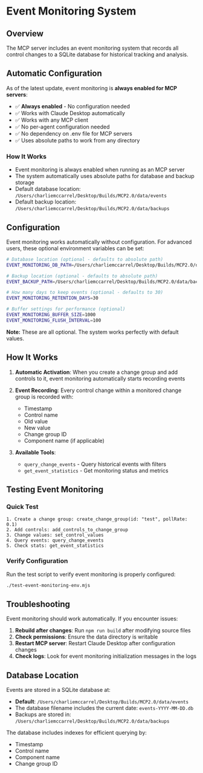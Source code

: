 # Event Monitoring System

## Overview
The MCP server includes an event monitoring system that records all control changes to a SQLite database for historical tracking and analysis.

## Automatic Configuration
As of the latest update, event monitoring is **always enabled for MCP servers**:

- ✅ **Always enabled** - No configuration needed
- ✅ Works with Claude Desktop automatically
- ✅ Works with any MCP client
- ✅ No per-agent configuration needed
- ✅ No dependency on .env file for MCP servers
- ✅ Uses absolute paths to work from any directory

### How It Works
- Event monitoring is always enabled when running as an MCP server
- The system automatically uses absolute paths for database and backup storage
- Default database location: `/Users/charliemccarrel/Desktop/Builds/MCP2.0/data/events`
- Default backup location: `/Users/charliemccarrel/Desktop/Builds/MCP2.0/data/backups`

## Configuration
Event monitoring works automatically without configuration. For advanced users, these optional environment variables can be set:

```bash
# Database location (optional - defaults to absolute path)
EVENT_MONITORING_DB_PATH=/Users/charliemccarrel/Desktop/Builds/MCP2.0/data/events

# Backup location (optional - defaults to absolute path)
EVENT_BACKUP_PATH=/Users/charliemccarrel/Desktop/Builds/MCP2.0/data/backups

# How many days to keep events (optional - defaults to 30)
EVENT_MONITORING_RETENTION_DAYS=30

# Buffer settings for performance (optional)
EVENT_MONITORING_BUFFER_SIZE=1000
EVENT_MONITORING_FLUSH_INTERVAL=100
```

**Note:** These are all optional. The system works perfectly with default values.

## How It Works

1. **Automatic Activation**: When you create a change group and add controls to it, event monitoring automatically starts recording events

2. **Event Recording**: Every control change within a monitored change group is recorded with:
   - Timestamp
   - Control name
   - Old value
   - New value
   - Change group ID
   - Component name (if applicable)

3. **Available Tools**:
   - `query_change_events` - Query historical events with filters
   - `get_event_statistics` - Get monitoring status and metrics

## Testing Event Monitoring

### Quick Test
```
1. Create a change group: create_change_group(id: "test", pollRate: 0.1)
2. Add controls: add_controls_to_change_group
3. Change values: set_control_values
4. Query events: query_change_events
5. Check stats: get_event_statistics
```

### Verify Configuration
Run the test script to verify event monitoring is properly configured:
```bash
./test-event-monitoring-env.mjs
```

## Troubleshooting

Event monitoring should work automatically. If you encounter issues:

1. **Rebuild after changes**: Run `npm run build` after modifying source files
2. **Check permissions**: Ensure the data directory is writable
3. **Restart MCP server**: Restart Claude Desktop after configuration changes
4. **Check logs**: Look for event monitoring initialization messages in the logs

## Database Location

Events are stored in a SQLite database at:
- **Default**: `/Users/charliemccarrel/Desktop/Builds/MCP2.0/data/events`
- The database filename includes the current date: `events-YYYY-MM-DD.db`
- Backups are stored in: `/Users/charliemccarrel/Desktop/Builds/MCP2.0/data/backups`

The database includes indexes for efficient querying by:
- Timestamp
- Control name
- Component name
- Change group ID